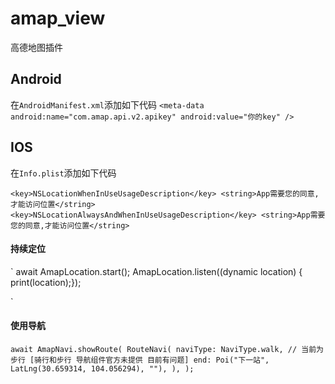 # amap_view

高德地图插件

## Android

在`AndroidManifest.xml`添加如下代码
`
 <meta-data android:name="com.amap.api.v2.apikey" android:value="你的key" />
`

## IOS

在`Info.plist`添加如下代码

`
	<key>NSLocationWhenInUseUsageDescription</key>
    <string>App需要您的同意,才能访问位置</string>
	<key>NSLocationAlwaysAndWhenInUseUsageDescription</key>
	<string>App需要您的同意,才能访问位置</string>
`

#### 持续定位

`
    await AmapLocation.start();
    AmapLocation.listen((dynamic location) { print(location);});
   
`

#### 使用导航

`
    await AmapNavi.showRoute(
        RouteNavi(
            naviType: NaviType.walk, // 当前为步行 [骑行和步行 导航组件官方未提供 目前有问题]
            end: Poi("下一站", LatLng(30.659314, 104.056294), ""),
        ),
    );
`